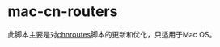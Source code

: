 mac-cn-routers
=========

此脚本主要是对[chnroutes]脚本的更新和优化，只适用于Mac OS。




[chnroutes]: https://github.com/fivesheep/chnroutes